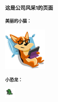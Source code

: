 ### 这是公司风采1的页面

#### 美丽的小猫：
![美丽的小猫](/simiantong/img/cat.png)
#### 小恐龙：
![小恐龙](/simiantong/img/dinosaur.png)
